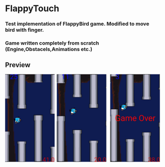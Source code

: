 # FlappyTouch
### Test implementation of FlappyBird game. Modified to move bird with finger.<br>
### Game written сompletely  from scratch (Engine,Obstacels,Animations etc.)
## Preview
![alt text](https://raw.githubusercontent.com/ddci/FlappyTouch/master/img/Preveiw.jpg "Preview")
